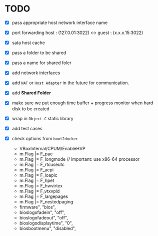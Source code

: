 # TODO

- [x] pass appropriate host network interface name  
- [x] port forwarding host : (127.0.01:3022) <-> guest : (x.x.x.15:3022)
- [x] sata host cache
- [x] pass a folder to be shared
- [x] pass a name for shared foler
- [x] add network interfaces  
- [x] add `NAT` or `Host Adapter` in the future for communication.
- [x] add **Shared Folder**  
- [x] make sure we put enough time buffer + progress monitor when hard disk to be created  
- [x] wrap in `Object-C` static library
- [x] add test cases  
- [x] check options from `boot2docker`

  - VBoxInternal/CPUM/EnableHVP
  * m.Flag |= F_pae
  * m.Flag |= F_longmode // important: use x86-64 processor
  * m.Flag |= F_rtcuseutc
  * m.Flag |= F_acpi
  * m.Flag |= F_ioapic
  * m.Flag |= F_hpet
  * m.Flag |= F_hwvirtex
  * m.Flag |= F_vtxvpid
  * m.Flag |= F_largepages
  * m.Flag |= F_nestedpaging
  * firmware", "bios",
  * bioslogofadein", "off",
  * bioslogofadeout", "off",
  * bioslogodisplaytime", "0",
  * biosbootmenu", "disabled",
